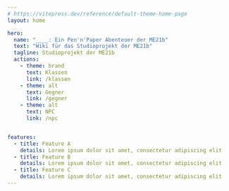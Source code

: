 ```yaml
---
# https://vitepress.dev/reference/default-theme-home-page
layout: home

hero:
  name: "____: Ein Pen'n'Paper Abenteuer der ME21b"
  text: "Wiki für das Studioprojekt der ME21b"
  tagline: Studioprojekt der ME21b
  actions:
    - theme: brand
      text: Klassen
      link: /klassen
    - theme: alt
      text: Gegner
      link: /gegner
    - theme: alt
      text: NPC
      link: /npc


features:
  - title: Feature A
    details: Lorem ipsum dolor sit amet, consectetur adipiscing elit
  - title: Feature B
    details: Lorem ipsum dolor sit amet, consectetur adipiscing elit
  - title: Feature C
    details: Lorem ipsum dolor sit amet, consectetur adipiscing elit
---
```


